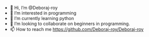 - 👋 Hi, I’m @Deboraj-roy
- 👀 I’m interested in programming 
- 🌱 I’m currently learning python
- 💞️ I’m looking to collaborate on beginners in programming.
- 📫 How to reach me https://github.com/Deboraj-roy/Deboraj-roy

<!---
Deboraj-roy/Deboraj-roy is a ✨ special ✨ repository because its `README.md` (this file) appears on your GitHub profile.
You can click the Preview link to take a look at your changes.
--->
